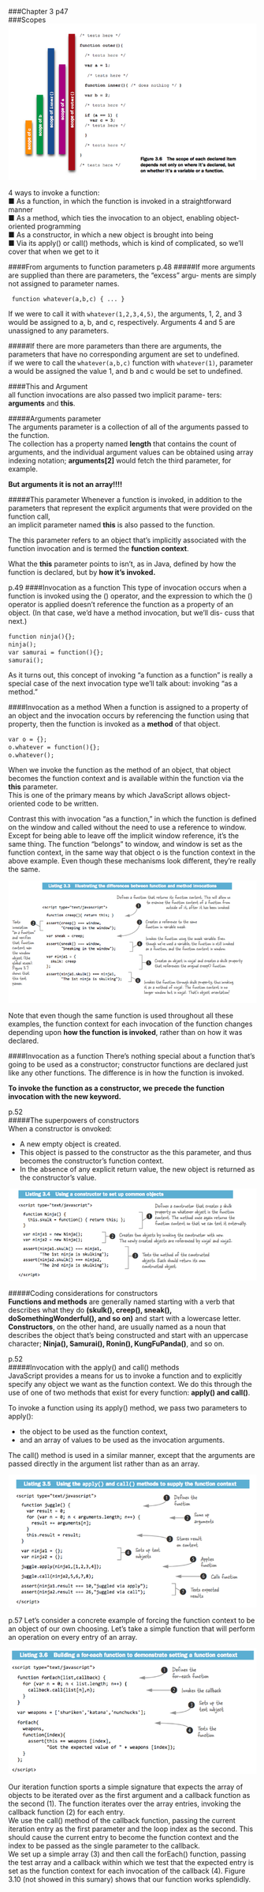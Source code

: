 
###Chapter 3
p47  
###Scopes  
![Scopes](imgs/JSNinja/p47a.png)

4 ways to invoke a function:   
■ As a function, in which the function is invoked in a straightforward manner   
■ As a method, which ties the invocation to an object, enabling object-oriented programming   
■ As a constructor, in which a new object is brought into being   
■ Via its apply() or call() methods, which is kind of complicated, so we’ll cover that when we get to it  

####From arguments to function parameters
p.48 
#####If more arguments are supplied than there are parameters, the “excess” argu- ments are simply not assigned to parameter names.   
````
 function whatever(a,b,c) { ... }
````
If we were to call it with ````whatever(1,2,3,4,5)````, the arguments, 1, 2, and 3 would be assigned to a, b, and c, respectively. Arguments 4 and 5 are unassigned to any parameters.  
  
#####If there are more parameters than there are arguments, the parameters that have no corresponding argument are set to undefined.   
if we were to call the ````whatever(a,b,c)```` function with ````whatever(1)````, parameter a would be assigned the value 1, and b and c would be set to undefined.  

####This and Argument  
all function invocations are also passed two implicit parame- ters: **arguments** and **this**.  

#####Arguments parameter  
The arguments parameter is a collection of all of the arguments passed to the function.  
The collection has a property named **length** that contains the count of arguments, 
and the individual argument values can be obtained using array indexing notation;
**arguments[2]** would fetch the third parameter, for example.  

**But arguments it is not an array!!!!**   

#####This parameter
Whenever a function is invoked, in addition to the parameters that represent the explicit arguments that were provided on the function call,  
an implicit parameter named **this** is also passed to the function.   
   
The this parameter refers to an object that’s implicitly associated with the function invocation and is termed the **function context**.  

What the **this** parameter points to isn’t, as in Java, defined by how the function is declared, but by **how it’s invoked.**   


p.49 
####Invocation as a function
This type of invocation occurs when a function is invoked using the () operator, and the expression to which the () operator is applied doesn’t reference the function as a property of an object. (In that case, we’d have a method invocation, but we’ll dis- cuss that next.)   

````
function ninja(){};
ninja();
var samurai = function(){};
samurai();
````

As it turns out, this concept of invoking “a function as a function” is really a special case of the next invocation type we’ll talk about: invoking “as a method.”   

####Invocation as a method
When a function is assigned to a property of an object and the invocation occurs by referencing the function using that property, then the function is invoked as a **method** of that object.  

```` 
var o = {};
o.whatever = function(){};
o.whatever();
````

When we invoke the function as the method of an object, that object becomes the function context and is available within the function via the **this** parameter.   
This is one of the primary means by which JavaScript allows object-oriented code to be written.   


Contrast this with invocation “as a function,” in which the function is defined on the window and called without the need to use a reference to window.
Except for being able to leave off the implicit window reference, it’s the same thing.
The function “belongs” to window, and window is set as the function context, in the same way that object o is the function context in the above example.
Even though these mechanisms look different, they’re really the same.   

![Scopes 2](imgs/JSNinja/p51a.png)   

Note that even though the same function is used throughout all these examples, the function context for each invocation of the function changes depending upon **how the function is invoked**,
 rather than on how it was declared.   

####Invocation as a function
There’s nothing special about a function that’s going to be used as a constructor; 
constructor functions are declared just like any other functions. 
The difference is in how the function is invoked.   

**To invoke the function as a constructor, we precede the function invocation with the new keyword.**

p.52  
#####The superpowers of constructors  
When a constructor is onvoked: 

- A new empty object is created.  
- This object is passed to the constructor as the this parameter, and thus becomes the constructor’s function context.  
- In the absence of any explicit return value, the new object is returned as the constructor’s value.  

![Scopes 3](imgs/JSNinja/p53a.png)   

#####Coding considerations for constructors  
**Functions and methods** are generally named starting with a verb that describes what they do **(skulk(), creep(), sneak(), doSomethingWonderful(), and so on)** and start with a lowercase letter.   
**Constructors**, on the other hand, are usually named as a noun that describes the object that’s being constructed and start with an uppercase character; **Ninja(), Samurai(), Ronin(), KungFuPanda()**, and so on.  

p.52  
#####Invocation with the apply() and call() methods  
JavaScript provides a means for us to invoke a function and to explicitly specify any object we want as the function context. We do this through the use of one of two methods that exist for every function: **apply() and call()**.  

To invoke a function using its apply() method, we pass two parameters to apply():  
- the object to be used as the function context,   
- and an array of values to be used as the invocation arguments.  

The call() method is used in a similar manner, except that the arguments are passed directly in the argument list rather than as an array.  

![Scopes 4](imgs/JSNinja/p55a.png)   

p.57
Let’s consider a concrete example of forcing the function context to be an object of our own choosing. Let’s take a simple function that will perform an operation on every entry of an array.  

![Scopes 5](imgs/JSNinja/p57a.png)   

Our iteration function sports a simple signature that expects the array of objects to be iterated over as the first argument and a callback function as the second (1). The function iterates over the array entries, invoking the callback function (2) for each entry.  
We use the call() method of the callback function, passing the current iteration entry as the first parameter and the loop index as the second. This should cause the current entry to become the function context and the index to be passed as the single parameter to the callback.  
We set up a simple array (3) and then call the forEach() function, passing the test array and a callback within which we test that the expected entry is set as the function context for each invocation of the callback (4). Figure 3.10 (not showed in this sumary)  shows that our function works splendidly.   







